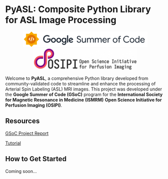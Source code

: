 # PyASL: Composite Python Library for ASL Image Processing
<p align="center">
  <img src="https://github.com/Trico01/pyasl/blob/main/docs/gsoc_logo.svg" alt="Google Summer of Code" height="50"/>
  <img src="https://github.com/Trico01/pyasl/blob/main/docs/osipi_logo.png" alt="OSIPI" height="70"/>
</p>

Welcome to **PyASL**, a comprehensive Python library developed from community-validated code to streamline and enhance the processing of Arterial Spin Labeling (ASL) MRI images. This project was developed under the **Google Summer of Code (GSoC)** program for the **International Society for Magnetic Resonance in Medicine (ISMRM)** **Open Science Initiative for Perfusion Imaging (OSIPI)**.

## Resources
[GSoC Project Report](https://github.com/Trico01/pyasl/wiki/PyASL_GSoC'24-Final-Report)

[Tutorial](https://github.com/Trico01/pyasl/wiki/Tutorials)

## How to Get Started
Coming soon...

